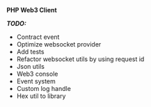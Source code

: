**PHP Web3 Client**

***TODO:***

- Contract event
- Optimize websocket provider
- Add tests
- Refactor websocket utils by using request id
- Json utils
- Web3 console
- Event system
- Custom log handle
- Hex util to library
